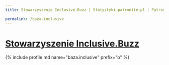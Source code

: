 ```yaml
---
title: Stowarzyszenie Inclusive.Buzz | Statystyki patronite.pl | Patromierz

permalink: /baza.inclusive
---
```


# [Stowarzyszenie Inclusive.Buzz](https://patronite.pl/baza.inclusive)

{% include profile.md name="baza.inclusive" prefix="b" %}

